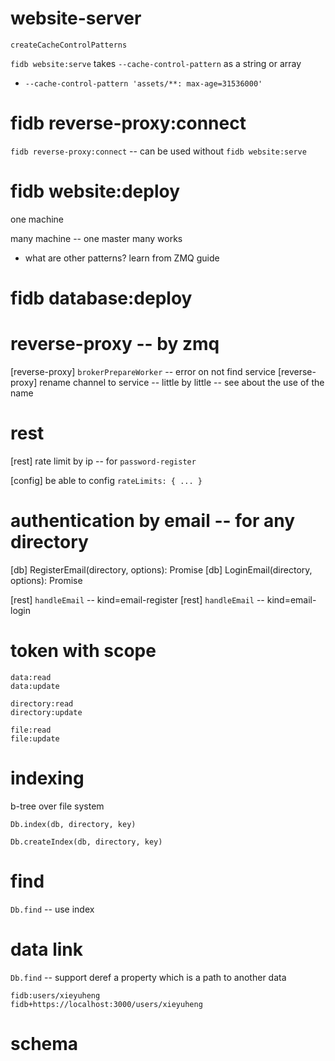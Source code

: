 # website-server

`createCacheControlPatterns`

`fidb website:serve` takes `--cache-control-pattern` as a string or array

- `--cache-control-pattern 'assets/**: max-age=31536000'`

# fidb reverse-proxy:connect

`fidb reverse-proxy:connect` -- can be used without `fidb website:serve`

# fidb website:deploy

one machine

many machine -- one master many works

- what are other patterns? learn from ZMQ guide

# fidb database:deploy

# reverse-proxy -- by zmq

[reverse-proxy] `brokerPrepareWorker` -- error on not find service
[reverse-proxy] rename channel to service -- little by little -- see about the use of the name

# rest

[rest] rate limit by ip -- for `password-register`

[config] be able to config `rateLimits: { ... }`

# authentication by email -- for any directory

[db] RegisterEmail(directory, options): Promise<void>
[db] LoginEmail(directory, options): Promise<Token>

[rest] `handleEmail` -- kind=email-register
[rest] `handleEmail` -- kind=email-login

# token with scope

```
data:read
data:update

directory:read
directory:update

file:read
file:update
```

# indexing

b-tree over file system

`Db.index(db, directory, key)`

`Db.createIndex(db, directory, key)`

# find

`Db.find` -- use index

# data link

`Db.find` -- support deref a property which is a path to another data

```
fidb:users/xieyuheng
fidb+https://localhost:3000/users/xieyuheng
```

# schema
